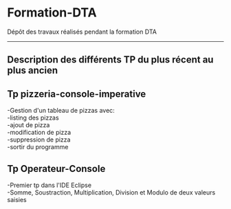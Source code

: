 Formation-DTA
===================


Dépôt des travaux réalisés pendant la formation DTA

----------

Description des différents TP du plus récent au plus ancien
----------

Tp pizzeria-console-imperative   
-------------
-Gestion d'un tableau de pizzas avec:   
-listing des pizzas   
-ajout de pizza   
-modification de pizza  
-suppression de pizza     
-sortir du programme    
  
Tp Operateur-Console
-------------

-Premier tp dans l'IDE Eclipse      
-Somme, Soustraction, Multiplication, Division et Modulo de deux valeurs saisies      


